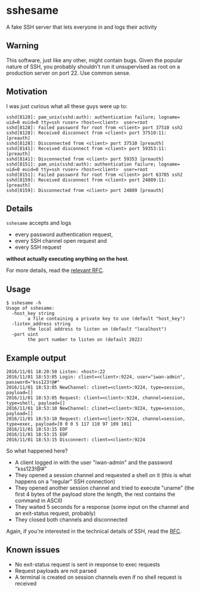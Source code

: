 # sshesame
A fake SSH server that lets everyone in and logs their activity

## Warning
This software, just like any other, might contain bugs. Given the popular nature of SSH, you probably shouldn't run it unsupervised as root on a production server on port 22. Use common sense.

## Motivation
I was just curious what all these guys were up to:
```
sshd[8128]: pam_unix(sshd:auth): authentication failure; logname= uid=0 euid=0 tty=ssh ruser= rhost=<client>  user=root
sshd[8128]: Failed password for root from <client> port 37510 ssh2
sshd[8128]: Received disconnect from <client> port 37510:11:  [preauth]
sshd[8128]: Disconnected from <client> port 37510 [preauth]
sshd[8141]: Received disconnect from <client> port 59353:11:  [preauth]
sshd[8141]: Disconnected from <client> port 59353 [preauth]
sshd[8151]: pam_unix(sshd:auth): authentication failure; logname= uid=0 euid=0 tty=ssh ruser= rhost=<client>  user=root
sshd[8151]: Failed password for root from <client> port 63785 ssh2
sshd[8159]: Received disconnect from <client> port 24889:11:  [preauth]
sshd[8159]: Disconnected from <client> port 24889 [preauth]
```

## Details
`sshesame` accepts and logs
* every password authentication request,
* every SSH channel open request and
* every SSH request

**without actually executing anything on the host**.

For more details, read the [relevant RFC](https://tools.ietf.org/html/rfc4254).

## Usage
```
$ sshesame -h
Usage of sshesame:
  -host_key string
    	a file containing a private key to use (default "host_key")
  -listen_address string
    	the local address to listen on (default "localhost")
  -port uint
    	the port number to listen on (default 2022)
```

## Example output
```
2016/11/01 18:20:50 Listen: <host>:22
2016/11/01 18:53:05 Login: client=<client>:9224, user="iwan-admin", password="kss123!@#"
2016/11/01 18:53:05 NewChannel: clinet=<client>:9224, type=session, payload=[]
2016/11/01 18:53:05 Request: client=<client>:9224, channel=session, type=shell, payload=[]
2016/11/01 18:53:10 NewChannel: clinet=<client>:9224, type=session, payload=[]
2016/11/01 18:53:10 Request: client=<client>:9224, channel=session, type=exec, payload=[0 0 0 5 117 110 97 109 101]
2016/11/01 18:53:15 EOF
2016/11/01 18:53:15 EOF
2016/11/01 18:53:15 Disconnect: client=<client>:9224
```
So what happened here?
* A client logged in with the user "iwan-admin" and the password "kss123!@#"
* They opened a session channel and requested a shell on it (this is what happens on a "regular" SSH connection)
* They opened another session channel and tried to execute "uname" (the first 4 bytes of the payload store the length, the rest contains the command in ASCII)
* They waited 5 seconds for a response (some input on the channel and an exit-status request, probably)
* They closed both channels and disconnected

Again, if you're interested in the technical details of SSH, read the [RFC](https://tools.ietf.org/html/rfc4254).

## Known issues
* No exit-status request is sent in response to exec requests
* Request payloads are not parsed
* A terminal is created on session channels even if no shell request is received
